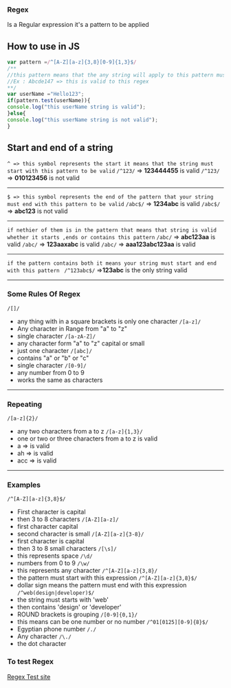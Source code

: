 ### Regex
Is a Regular expression it's a pattern to be applied 
## How to use in JS
```js
var pattern =/^[A-Z][a-z]{3,8}[0-9]{1,3}$/
/**
//this pattern means that the any string will apply to this pattern must strart with one capital character then 3 to small characters then 1 to 3 numbers
//Ex : Abcde147 => this is valid to this regex
**/
var userName ="Hello123";
if(pattern.test(userName)){
console.log("this userName string is valid");
}else{
console.log("this userName string is not valid");
}
```
## Start and end of a string
`^ => this symbol represents the start it means that the string must start with this pattern to be valid`
`/^123/` => **123444455** is valid
`/^123/` => **010123456** is not valid

---
`$ => this symbol represents the end of the pattern that your string must end with this pattern to be valid`
`/abc$/` => **1234abc** is valid
`/abc$/` => **abc123** is not valid
___
`if nethier of them is in the pattern that means that string is valid whether it starts ,ends or contains this pattern`
`/abc/` => **abc123aa** is valid
`/abc/` => **123aaxabc** is valid
`/abc/` => **aaa123abc123aa** is valid
___
`if the pattern contains both it means your string must start and end with this pattern `
`/^123abc$/` =>**123abc** is the only string valid
___
### Some Rules Of Regex
`/[]/`
- any thing with in a square brackets is only one character
`/[a-z]/`
- Any character in Range from "a" to "z"
- single character
`/[a-zA-Z]/`
- any character form "a" to "z" capital or small
- just one character
`/[abc]/`
- contains "a" or "b" or "c"
- single character
`/[0-9]/`
- any number from 0 to 9 
- works the same as characters
___
### Repeating
`/[a-z]{2}/`
- any two characters from a to z
`/[a-z]{1,3}/`
- one or two or three characters from a to z is valid
- a => is valid
- ah => is valid
- acc => is valid
___
### Examples
`/^[A-Z][a-z]{3,8}$/` 
- First character is capital
- then 3 to 8 characters
`/[A-Z][a-z]/`
- first character capital
- second character is small
`/[A-Z][a-z]{3-8}/`
- first character is capital 
- then 3 to 8 small characters
`/[\s]/`
- this represents space
`/\d/`
- numbers from 0 to 9
`/\w/`
- this represents any character
`/^[A-Z][a-z]{3,8}/`
- the pattern must start with this expression
`/^[A-Z][a-z]{3,8}$/`
- dollar sign means the pattern must end with this expression
`/^web(design|developer)$/`
- the string must starts with 'web'
- then contains 'design' or 'developer'
- ROUND brackets is grouping
`/[0-9]{0,1}/`
- this means can be one number or no number
`/^01[0125][0-9]{8}$/`
- Egyptian phone number
`/./`
- Any character
`/\./`
- the dot character

### To test Regex
[Regex Test site](https://regex101.com/)

